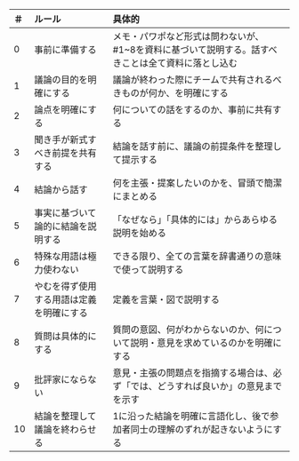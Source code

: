 | ＃ | ルール | 具体的 |
|:------|:--------|:-------|
| 0    | 事前に準備する     | メモ・パワポなど形式は問わないが、#1~8を資料に基づいて説明する。話すべきことは全て資料に落とし込む   |
| 1    | 議論の目的を明確にする     | 議論が終わった際にチームで共有されるべきものが何か、を明確にする   |
| 2    | 論点を明確にする     | 何についての話をするのか、事前に共有する   |
| 3    | 聞き手が新式すべき前提を共有する     | 結論を話す前に、議論の前提条件を整理して提示する   |
| 4    | 結論から話す     | 何を主張・提案したいのかを、冒頭で簡潔にまとめる   |
| 5    | 事実に基づいて論的に結論を説明する     | 「なぜなら」「具体的には」からあらゆる説明を始める   |
| 6    | 特殊な用語は極力使わない     | できる限り、全ての言葉を辞書通りの意味で使って説明する   |
| 7    | やむを得ず使用する用語は定義を明確にする     | 定義を言葉・図で説明する   |
| 8    | 質問は具体的にする     | 質問の意図、何がわからないのか、何について説明・意見を求めているのかを明確にする   |
| 9    | 批評家にならない     | 意見・主張の問題点を指摘する場合は、必ず「では、どうすれば良いか」の意見までを示す   |
| 10    | 結論を整理して議論を終わらせる     | 1に沿った結論を明確に言語化し、後で参加者同士の理解のずれが起きないようにする   |
